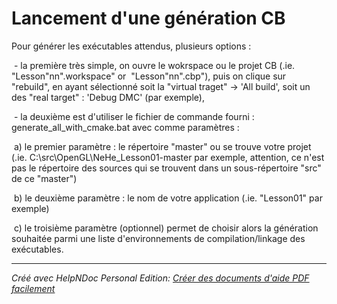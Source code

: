 # Lancement d'une génération CB

Pour générer les exécutables attendus, plusieurs options :

&nbsp;- la première très simple, on ouvre le wokrspace ou le projet CB (.ie. "Lesson"nn".workspace" or&nbsp; "Lesson"nn".cbp"), puis on clique sur "rebuild", en ayant sélectionné soit la "virtual traget" -\> 'All build', soit un des "real target" : 'Debug DMC' (par exemple),

&nbsp;- la deuxième est d'utiliser le fichier de commande fourni : generate\_all\_with\_cmake.bat avec comme paramètres :

&nbsp;a) le premier paramètre : le répertoire "master" ou se trouve votre projet (.ie. C:\\src\\OpenGL\\NeHe\_Lesson01-master par exemple, attention, ce n'est pas le répertoire des sources qui se trouvent dans un sous-répertoire "src" de ce "master")

&nbsp;b) le deuxième paramètre : le nom de votre application (.ie. "Lesson01" par exemple)

&nbsp;c) le troisième paramètre (optionnel) permet de choisir alors la génération souhaitée parmi une liste d'environnements de compilation/linkage des exécutables.


***
_Créé avec HelpNDoc Personal Edition: [Créer des documents d'aide PDF facilement](<https://www.helpndoc.com/fr/tour-des-fonctionnalites>)_
